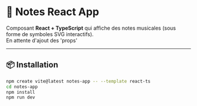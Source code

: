 # 🎼 Notes React App

Composant **React + TypeScript** qui affiche des notes musicales (sous forme de symboles SVG interactifs).  
En attente d'ajout des 'props'

---

## 📦 Installation

```bash
npm create vite@latest notes-app -- --template react-ts
cd notes-app
npm install
npm run dev
